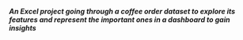 ***An Excel project going through a coffee order dataset to explore its features and represent the important ones in a dashboard to gain insights***
